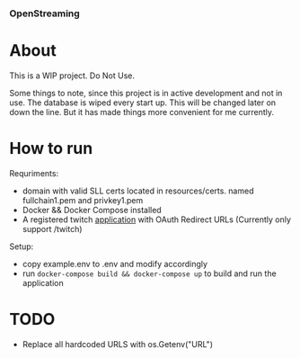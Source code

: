 ### OpenStreaming

# About
This is a WIP project. Do Not Use.

Some things to note, since this project is in active development and not in use. The database is wiped every start up. This will be changed later on down the line. But it has made things more convenient for me currently.

# How to run
Requriments:
- domain with valid SLL certs located in resources/certs. named fullchain1.pem and privkey1.pem
- Docker && Docker Compose installed
- A registered twitch [application](https://dev.twitch.tv/console/apps) with OAuth Redirect URLs (Currently only support /twitch) 

Setup:
- copy example.env to .env and modify accordingly
- run `docker-compose build && docker-compose up` to build and run the application

# TODO
- Replace all hardcoded URLS with os.Getenv("URL")
